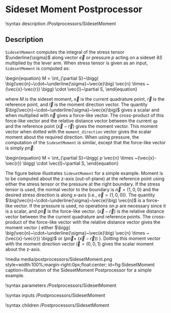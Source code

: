 # Sideset Moment Postprocessor

!syntax description /Postprocessors/SidesetMoment

## Description

`SidesetMoment` computes the integral of the stress tensor $\underline{\sigma}$
along vector $\vec{e}$ or pressure $p$ acting on a sideset $\partial S$ multiplied
by the lever arm. When stress tensor is given as an input, `SidesetMoment` is computed as:

\begin{equation}
  M = \int_{\partial S}~\bigg( \big(\vec{n}~\cdot~\underline{\sigma}~\vec{e}\big) \vec{n} \times ~(\vec{x}-\vec{r}) \bigg) \cdot \vec{l}~\partial S,
\end{equation}

where $M$ is the sideset moment, $\vec{x}$ is the current quadrature point, $\vec{r}$
is the reference point, and $\vec{l}$ is the moment direction vector. The quantity
 $\big(\vec{n}~\cdot~\underline{\sigma}~\vec{e}\big)$ gives a scalar and when multiplied
 with $\vec{n}$ gives a force-like vector. The cross-product of this force-like vector
and the relative distance vector between the current `qp` and the reference point $(\vec{x}-\vec{r})$
 gives the moment vector. This moment vector when dotted with the `moment_direction` vector
 gives the scalar moment about the required direction. When using pressure, the computation
 of the `SidesetMoment` is similar, except that the force-like vector is simply $p \vec{n}$:

\begin{equation}
  M = \int_{\partial S}~\bigg( p \vec{n} \times ~(\vec{x}-\vec{r}) \bigg) \cdot \vec{l}~\partial S,
\end{equation}

The figure below illustrates `SidesetMoment` for a simple example. Moment is to be
computed about the z-axis (out-of-plane) at the reference point using either the
stress tensor or the pressure at the right boundary. If the stress tensor is used,
the normal vector to the boundary is $\vec{n} = (1, 0, 0)$ and the desired stress
direction is along x-axis (i.e., $\vec{e} = (1, 0, 0)$). The quantity $\big(\vec{n}~\cdot~\underline{\sigma}~\vec{e}\big) \vec{n}$ is a force-like vector. If the pressure is used, no operations on $p$ are necessary
 since it is a scalar, and $p \vec{n}$ is the force-like vector. $(\vec{x}-\vec{r})$ is the
 relative distance vector between the the current quadrature and reference points. The cross-product
 of the force-like vector with the relative distance vector gives the moment vector
$\Bigg($ either $\bigg( \big(\vec{n}~\cdot~\underline{\sigma}~\vec{e}\big) \vec{n} \times ~(\vec{x}-\vec{r}) \bigg)$ or $\bigg( p \vec{n} \times ~(\vec{x}-\vec{r}) \bigg)$ $\Bigg)$. Dotting this moment vector
 with the moment direction vector $\vec{l} = (0, 0, 1)$ gives the scalar moment about the z-axis.

!media media/postprocessors/SidesetMoment.png
      style=width:100%;margin-right:0px;float:center;
      id=fig:SidesetMoment
      caption=Illustration of the SidesetMoment Postprocessor for a simple example.

!syntax parameters /Postprocessors/SidesetMoment

!syntax inputs /Postprocessors/SidesetMoment

!syntax children /Postprocessors/SidesetMoment
